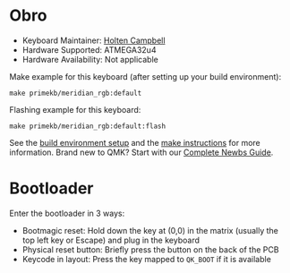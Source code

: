 # Obro

* Keyboard Maintainer: [Holten Campbell](https://github.com/holtenc)
* Hardware Supported: ATMEGA32u4
* Hardware Availability: Not applicable

Make example for this keyboard (after setting up your build environment):

    make primekb/meridian_rgb:default

Flashing example for this keyboard:

    make primekb/meridian_rgb:default:flash

See the [build environment setup](https://docs.qmk.fm/#/getting_started_build_tools) and the [make instructions](https://docs.qmk.fm/#/getting_started_make_guide) for more information. Brand new to QMK? Start with our [Complete Newbs Guide](https://docs.qmk.fm/#/newbs).

# Bootloader

Enter the bootloader in 3 ways:
* Bootmagic reset: Hold down the key at (0,0) in the matrix (usually the top left key or Escape) and plug in the keyboard
* Physical reset button: Briefly press the button on the back of the PCB
* Keycode in layout: Press the key mapped to `QK_BOOT` if it is available
